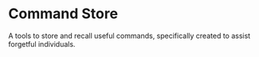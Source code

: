 # Command Store
A tools to store and recall useful commands, specifically created to assist forgetful individuals. 